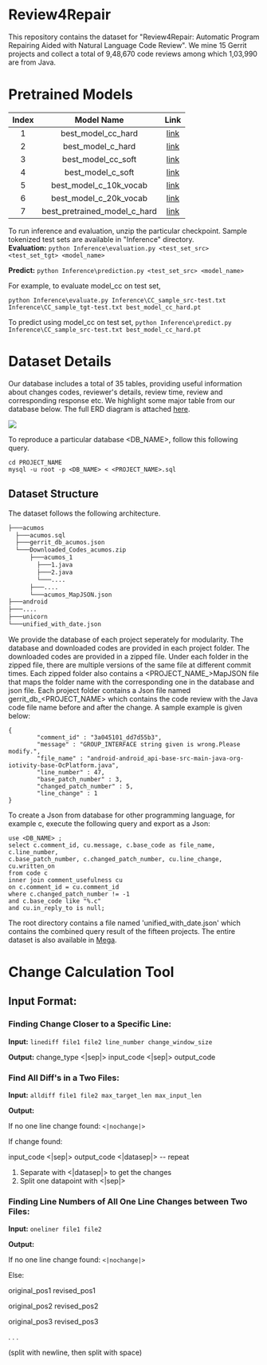 # Review4Repair

This repository contains the dataset for "Review4Repair: Automatic Program Repairing Aided with Natural Language Code Review". We mine 15 Gerrit projects and collect a total of 9,48,670 code reviews among which 1,03,990 are from Java.

# Pretrained Models

| Index | Model Name | Link  |
|:-------------: |:-------------:| :-----:|
| 1      | best_model_cc_hard      |   [link](https://mega.nz/file/gU41UaAY#wUEldVrrbg0qi_SmLpndSUjHP81A12gOkiKEKWrf1Pk) |
| 2      | best_model_c_hard      |   [link](https://mega.nz/file/MUpnGKwA#Er7ISKH6JR8yPmyz3IDqzkd4maDExDpjTb5_Dclox8I) |
| 3      | best_model_cc_soft      |   [link](https://mega.nz/file/RA4FlC4Q#nCIdznperFBYm6tdSxxRCrf_07xdVsQfHS-_yr_Tlv0) |
| 4      | best_model_c_soft      |   [link](https://mega.nz/file/5NpznY6A#hAzdtUtri8fZLyU6F4WYVeL-gFCh6yvsBafYA8jzIF4) |
| 5      | best_model_c_10k_vocab      |   [link](https://mega.nz/file/1IgBxS4L#vzKnk1ZWYWCdGoM46sWb75mWfEjXM8xlmOQfhwDLbl4) |
| 6      | best_model_c_20k_vocab      |   [link](https://mega.nz/file/ZI5xFKTL#i-QU-9nShGeVVEm4YTHrMcPFsa0IDjZOpOBLJMPNcAk) |
| 7      | best_pretrained_model_c_hard      |   [link](https://mega.nz/file/ZYxlTAyY#dR5MtfC1EHqcclUPjvZCLnkZP1p4yvQXcgJMhrRvd8Y) |

To run inference and evaluation, unzip the particular checkpoint. Sample tokenized test sets are available in "Inference" directory.   
**Evaluation:** ```python Inference\evaluation.py <test_set_src> <test_set_tgt> <model_name>``` 

**Predict:** ```python Inference\prediction.py <test_set_src> <model_name>```

For example, to evaluate model_cc on test set, 

```python Inference\evaluate.py Inference\CC_sample_src-test.txt Inference\CC_sample_tgt-test.txt best_model_cc_hard.pt``` 

To predict using model_cc on test set, 
```python Inference\predict.py Inference\CC_sample_src-test.txt best_model_cc_hard.pt``` 

# Dataset Details

Our database includes a total of 35 tables, providing useful information about changes codes, reviewer's details, review time, review and corresponding response etc. We highlight some major table from our database below. The full ERD diagram is attached [here](https://github.com/Review4Repair/Review4Repair/blob/master/images/erd.pdf).

![](https://github.com/Review4Repair/Review4Repair/blob/master/images/erd.png)

To reproduce a particular database <DB_NAME>, follow this following query.

```
cd PROJECT_NAME
mysql -u root -p <DB_NAME> < <PROJECT_NAME>.sql
```

## Dataset Structure

The dataset follows the following architecture. 

```bash
├───acumos
  ├───acumos.sql
  ├───gerrit_db_acumos.json
  └───Downloaded_Codes_acumos.zip
      ├───acumos_1
        ├───1.java
        ├───2.java
        └───....
      ├───....  
      └───acumos_MapJSON.json
├───android
├───....
├───unicorn
└───unified_with_date.json
```

We provide the database of each project seperately for modularity. The database and downloaded codes are provided in each project folder. The downloaded codes are provided in a zipped file. Under each folder in the zipped file, there are multiple versions of the same file at different commit times. Each zipped folder also contains a <PROJECT_NAME_>MapJSON file that maps the folder name with the corresponding one in the database and json file. Each project folder contains a Json file named gerrit_db_<PROJECT_NAME> which contains the code review with the Java code file name before and after the change. A sample example is given below:
```
{
		"comment_id" : "3a045101_dd7d55b3",
		"message" : "GROUP_INTERFACE string given is wrong.Please modify.",
		"file_name" : "android-android_api-base-src-main-java-org-iotivity-base-OcPlatform.java",
		"line_number" : 47,
		"base_patch_number" : 3,
		"changed_patch_number" : 5,
		"line_change" : 1
}
```

To create a Json from database for other programming language, for example c, execute the following query and export as a Json:
```
use <DB_NAME> ;
select c.comment_id, cu.message, c.base_code as file_name, c.line_number, 
c.base_patch_number, c.changed_patch_number, cu.line_change, cu.written_on 
from code c
inner join comment_usefulness cu
on c.comment_id = cu.comment_id
where c.changed_patch_number != -1
and c.base_code like "%.c"
and cu.in_reply_to is null;

```

The root directory contains a file named 'unified_with_date.json' which contains the combined query result of the fifteen projects. The entire dataset is also available in [Mega](https://mega.nz/folder/1Zo2wQpT#tXx8xE3UfmRWWcyMmxHf4g).

# Change Calculation Tool

## Input Format:

### Finding Change Closer to a Specific Line:
**Input:** `linediff file1 file2 line_number change_window_size`

**Output:**
change_type <|sep|> input_code <|sep|> output_code

### Find All Diff's in a Two Files:

**Input:** `alldiff file1 file2 max_target_len max_input_len`

**Output:**

If no one line change found:
`<|nochange|>`

If change found:

input_code <|sep|> output_code <|datasep|> -- repeat

1. Separate with <|datasep|> to get the changes
2. Split one datapoint with <|sep|>

### Finding Line Numbers of All One Line Changes between Two Files:

**Input:** `oneliner file1 file2`

**Output:**

If no one line change found:
`<|nochange|>`

Else:

original_pos1 revised_pos1

original_pos2 revised_pos2

original_pos3 revised_pos3

.
.
.

(split with newline, then split with space)

